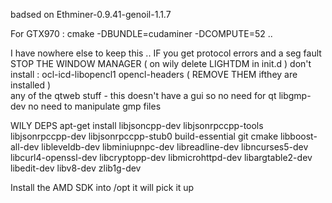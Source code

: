 badsed on Ethminer-0.9.41-genoil-1.1.7

For GTX970 : 
cmake -DBUNDLE=cudaminer -DCOMPUTE=52 .. 

I have nowhere else to keep this .. 
IF you get protocol errors and a seg fault STOP THE WINDOW MANAGER ( on wily delete LIGHTDM in init.d ) 
don't install : 
 ocl-icd-libopencl1 opencl-headers ( REMOVE THEM ifthey are installed )  
 any of the qtweb stuff - this doesn't have a gui so no need for qt
 libgmp-dev no need to manipulate gmp files
 

WILY DEPS
apt-get install libjsoncpp-dev libjsonrpccpp-tools  libjsonrpccpp-dev libjsonrpccpp-stub0 build-essential git cmake libboost-all-dev  libleveldb-dev libminiupnpc-dev libreadline-dev libncurses5-dev libcurl4-openssl-dev libcryptopp-dev libmicrohttpd-dev libargtable2-dev libedit-dev libv8-dev zlib1g-dev

Install the AMD SDK into /opt it will pick it up 
